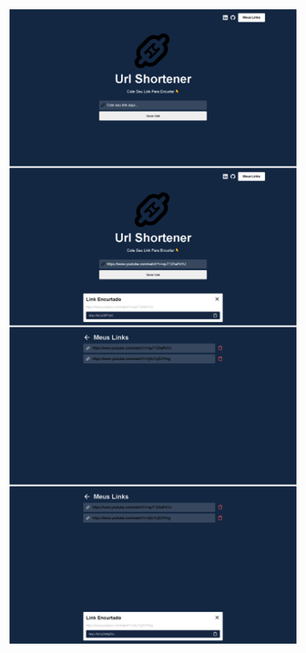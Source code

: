 <img src="./image1.png" alt="Main Image"/>
<img src="./image2.png" alt="Main Image Modal"/>
<img src="./image3.png" alt="My Links Image"/>
<img src="./image4.png" alt="My Links Image Modal"/>
